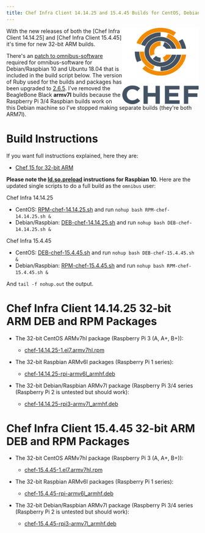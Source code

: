 ```yaml
---
title: Chef Infra Client 14.14.25 and 15.4.45 Builds for CentOS, Debian and Raspbian on 32-bit ARM
---
```


<a href="https://github.com/chef/chef"><img src="/assets/chef-logo.png" alt="Chef" width="200" height="200" align="right" /></a>

With the new releases of both the [Chef Infra Client 14.14.25] and [Chef Infra Client 15.4.45] it's time for new 32-bit ARM builds.

There's an [patch to omnibus-software](https://github.com/chef/omnibus-software/pull/1094) required for omnibus-software for Debian/Raspbian 10 and Ubuntu 18.04 that is included in the build script below. The version of Ruby used for the builds and packages has been upgraded to [2.6.5](https://www.ruby-lang.org/en/news/2019/10/01/ruby-2-6-5-released/). I've removed the BeagleBone Black **armv7l** builds because the Raspberry Pi 3/4 Raspbian builds work on this Debian machine so I've stopped making separate builds (they're both ARM7l).

# Build Instructions

If you want full instructions explained, here they are:

- [Chef 15 for 32-bit ARM](/2019/05/18/chef-15-on-arm)

**Please note the [ld.so.preload](/2019/09/14/installing-raspbian-10-0-on-a-raspberry-pi) instructions for Raspbian 10.** Here are the updated single scripts to do a full build as the `omnibus` user:

Chef Infra 14.14.25
- CentOS: [RPM-chef-14.14.25.sh](/assets/RPM-chef-14.14.25.sh) and run  `nohup bash RPM-chef-14.14.25.sh &`
- Debian/Raspbian: [DEB-chef-14.14.25.sh](/assets/DEB-chef-14.14.25.sh) and run `nohup bash DEB-chef-14.14.25.sh &`

Chef Infra 15.4.45
- CentOS: [DEB-chef-15.4.45.sh](/assets/DEB-chef-15.4.45.sh) and run  `nohup bash DEB-chef-15.4.45.sh &`
- Debian/Raspbian: [RPM-chef-15.4.45.sh](/assets/RPM-chef-15.4.45.sh) and run `nohup bash RPM-chef-15.4.45.sh &`

And `tail -f nohup.out` the output.

# Chef Infra Client 14.14.25 32-bit ARM DEB and RPM Packages

- The 32-bit CentOS ARMv7hl package (Raspberry Pi 3 (A, A+, B+)):
  - [chef-14.14.25-1.el7.armv7hl.rpm](https://www.dropbox.com/s/9f6a3kev9gdaapx/chef-14.14.25-1.el7.armv7hl.rpm?raw=1)

- The 32-bit Raspbian ARMv6l packages (Raspberry Pi 1 series):
  - [chef-14.14.25-rpi-armv6l_armhf.deb](https://www.dropbox.com/s/k1z0xl7f1oxdljy/chef-14.14.25-rpi-armv6l_armhf.deb?raw=1)

- The 32-bit Debian/Raspbian ARMv7l package (Raspberry Pi 3/4 series (Raspberry Pi 2 is untested but should work):
  - [chef-14.14.25-rpi3-armv7l_armhf.deb](https://www.dropbox.com/s/7oiiakvvyibfr2d/chef-14.14.25-rpi3-armv7l_armhf.deb?raw=1)

# Chef Infra Client 15.4.45 32-bit ARM DEB and RPM Packages

- The 32-bit CentOS ARMv7hl package (Raspberry Pi 3 (A, A+, B+)):
  - [chef-15.4.45-1.el7.armv7hl.rpm](https://www.dropbox.com/s/6kdg7xdpqizlv6p/chef-15.4.45-1.el7.armv7hl.rpm?raw=1)

- The 32-bit Raspbian ARMv6l packages (Raspberry Pi 1 series):
  - [chef-15.4.45-rpi-armv6l_armhf.deb](https://www.dropbox.com/s/6kdg7xdpqizlv6p/chef-15.4.45-1.el7.armv7hl.rpm?raw=1)

- The 32-bit Debian/Raspbian ARMv7l package (Raspberry Pi 3/4 series (Raspberry Pi 2 is untested but should work):
  - [chef-15.4.45-rpi3-armv7l_armhf.deb](https://www.dropbox.com/s/x1bj31ro4ji2gui/chef-15.4.45-rpi3-armv7l_armhf.deb?raw=1)
